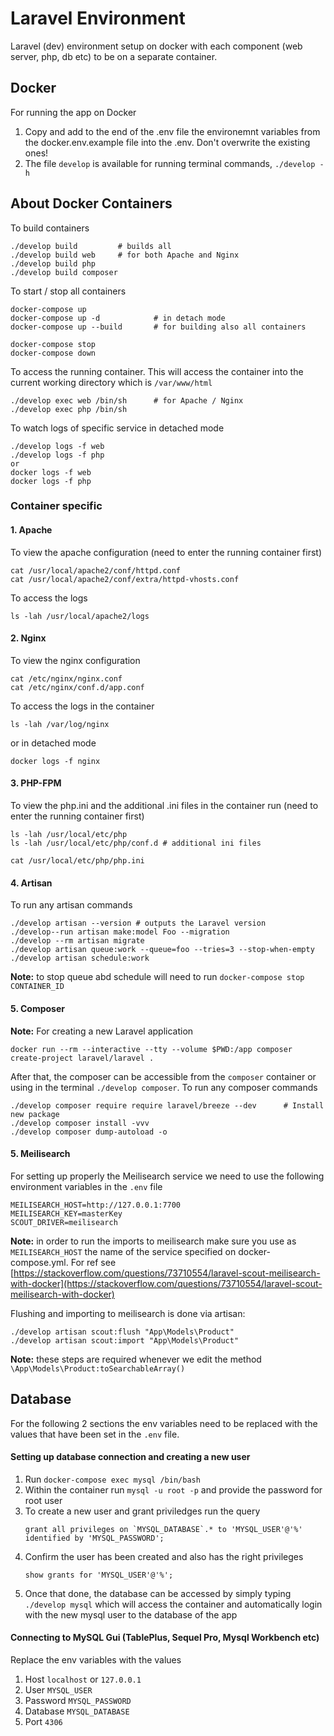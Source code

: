 # Laravel Environment

Laravel (dev) environment setup on docker with each component (web server, php, db etc) to be on a separate container.

## Docker
For running the app on Docker
1. Copy and add to the end of the .env file the environemnt variables from the docker.env.example file into the .env. Don't overwrite the existing ones!
2. The file `develop` is available for running terminal commands, `./develop -h`

## About Docker Containers

To build containers
```
./develop build         # builds all
./develop build web     # for both Apache and Nginx
./develop build php
./develop build composer
```

To start / stop all containers
```
docker-compose up
docker-compose up -d            # in detach mode
docker-compose up --build       # for building also all containers

docker-compose stop
docker-compose down
```

To access the running container. This will access the container into the current working directory which is `/var/www/html`
```
./develop exec web /bin/sh      # for Apache / Nginx
./develop exec php /bin/sh
```

To watch logs of specific service in detached mode
```
./develop logs -f web
./develop logs -f php
or
docker logs -f web
docker logs -f php
```

### Container specific

#### 1. Apache

To view the apache configuration (need to enter the running container first)
```
cat /usr/local/apache2/conf/httpd.conf
cat /usr/local/apache2/conf/extra/httpd-vhosts.conf
```

To access the logs
```
ls -lah /usr/local/apache2/logs
```

#### 2. Nginx

To view the nginx configuration
```
cat /etc/nginx/nginx.conf
cat /etc/nginx/conf.d/app.conf
```

To access the logs in the container
```
ls -lah /var/log/nginx
```
or in detached mode
```
docker logs -f nginx
```

#### 3. PHP-FPM

To view the php.ini and the additional .ini files in the container run (need to enter the running container first)
```
ls -lah /usr/local/etc/php
ls -lah /usr/local/etc/php/conf.d # additional ini files

cat /usr/local/etc/php/php.ini
```

#### 4. Artisan

To run any artisan commands
```
./develop artisan --version # outputs the Laravel version
./develop--run artisan make:model Foo --migration
./develop --rm artisan migrate
./develop artisan queue:work --queue=foo --tries=3 --stop-when-empty
./develop artisan schedule:work
```

__Note:__ to stop queue abd schedule will need to run `docker-compose stop CONTAINER_ID`

#### 5. Composer

__Note:__ For creating a new Laravel application
```
docker run --rm --interactive --tty --volume $PWD:/app composer create-project laravel/laravel .
```
After that, the composer can be accessible from the `composer` container or using in the terminal `./develop composer`.
To run any composer commands
```
./develop composer require require laravel/breeze --dev      # Install new package
./develop composer install -vvv
./develop composer dump-autoload -o
```

#### 5. Meilisearch

For setting up properly the Meilisearch service we need to use the following environment variables in the `.env` file
```
MEILISEARCH_HOST=http://127.0.0.1:7700
MEILISEARCH_KEY=masterKey
SCOUT_DRIVER=meilisearch
```
__Note:__ in order to run the imports to meilisearch make sure you use as `MEILISEARCH_HOST` the name of the service specified
on docker-compose.yml. For ref see [https://stackoverflow.com/questions/73710554/laravel-scout-meilisearch-with-docker](https://stackoverflow.com/questions/73710554/laravel-scout-meilisearch-with-docker)

Flushing and importing to meilisearch is done via artisan:
```
./develop artisan scout:flush "App\Models\Product"
./develop artisan scout:import "App\Models\Product"
```

__Note:__ these steps are required whenever we edit the method `\App\Models\Product:toSearchableArray()`

## Database

For the following 2 sections the env variables need to be replaced with the values that have been set in the `.env` file.

#### Setting up database connection and creating a new user
1. Run `docker-compose exec mysql /bin/bash`
2. Within the container run `mysql -u root -p` and provide the password for root user
3. To create a new user and grant priviledges run the query
    ```
    grant all privileges on `MYSQL_DATABASE`.* to 'MYSQL_USER'@'%' identified by 'MYSQL_PASSWORD';
    ```
4. Confirm the user has been created and also has the right privileges
    ```
    show grants for 'MYSQL_USER'@'%';
    ```
5. Once that done, the database can be accessed by simply typing `./develop mysql` which will access the container and automatically login with the new mysql user to the database of the app

#### Connecting to MySQL Gui (TablePlus, Sequel Pro, Mysql Workbench etc)
Replace the env variables with the values
1. Host `localhost` or `127.0.0.1`
2. User `MYSQL_USER`
3. Password `MYSQL_PASSWORD`
4. Database `MYSQL_DATABASE`
5. Port `4306`
